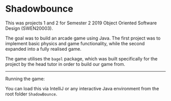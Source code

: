 # Shadowbounce

This was projects 1 and 2 for Semester 2 2019 Object Oriented Software Design (SWEN20003).

The goal was to build an arcade game using Java. The first project was to implement basic physics and game functionality, while the second expanded into a fully realised game.

The game utilises the `bagel` package, which was built specifically for the project by the head tutor in order to build our game from. 

---
Running the game:

You can load this via IntelliJ or any interactive Java environment from the root folder `ShadowBounce`.
